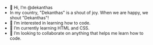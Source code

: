 - 👋 Hi, I’m @dekanthas
- In my country, "Dekanthas" is a shout of joy. When we are happy, we shout "Dekanthas"!
- 👀 I’m interested in learning how to code.
- 🌱 I’m currently learning HTML and CSS.
- 💞️ I’m looking to collaborate on anything that helps me learn how to code.
